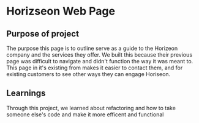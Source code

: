 # Horizseon Web Page

## Purpose of project
The purpose this page is to outline serve as a guide to the Horizeon company and the services they offer. We built this because their previous page was difficult to navigate and didn't function the way it was meant to. This page in it's existing from makes it easier to contact them, and for existing customers to see other ways they can engage Horiseon.

## Learnings
Through this project, we learned about refactoring and how to take someone else's code and make it more efficent and functional

